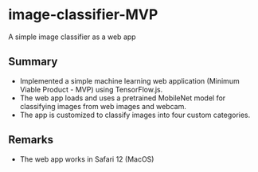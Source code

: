# image-classifier-MVP
A simple image classifier as a web app

## Summary
* Implemented a simple machine learning web application (Minimum Viable Product - MVP) using TensorFlow.js. 
* The web app loads and uses a pretrained MobileNet model for classifying images from web images and webcam. 
* The app is customized to classify images into four custom categories.

## Remarks
* The web app works in Safari 12 (MacOS)
